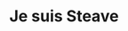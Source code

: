 ---
title : "Je suis Steave"
# full screen navigation
first_name : "Jean-Baptiste"
last_name : "STEAVE"
bg_image : "images/backgrounds/full-nav-bg.gif"
# animated text loop
occupations:
- "Systèmes et Réseaux"
- "Montage vidéo"
- "Cyber-Sécurité"

# slider background image loop
slider_images:
- "images/slider/slider-1.gif"
- "images/slider/slider-2.gif"
- "images/slider/slider-3.gif"

# button
button:
  enable : true
  label : "CONTACTEZ-MOI"
  link : "#contact"


# custom style
custom_class: "" 
custom_attributes: "" 
custom_css: ""

---